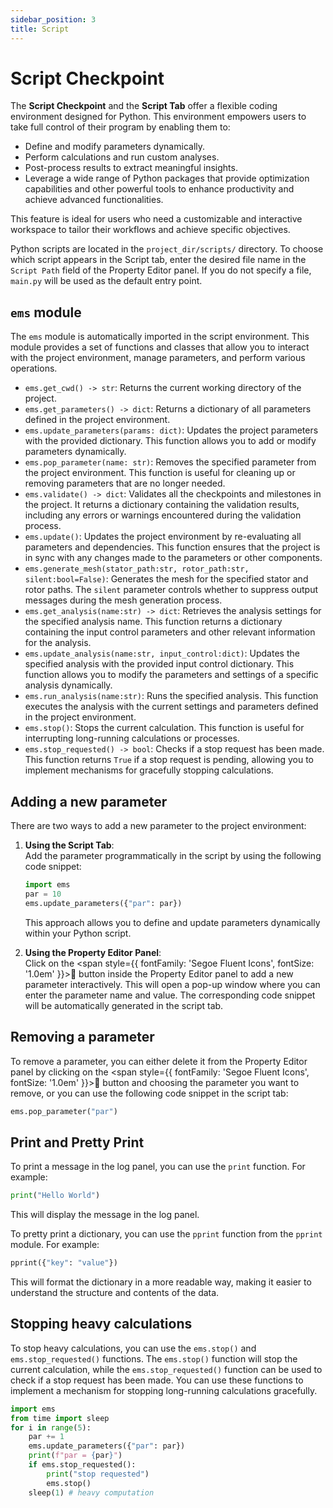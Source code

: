 ```yaml
---
sidebar_position: 3
title: Script
---
```

# Script Checkpoint

The **Script Checkpoint** and the **Script Tab** offer a flexible coding environment designed for Python. This environment empowers users to take full control of their program by enabling them to:

- Define and modify parameters dynamically.
- Perform calculations and run custom analyses.
- Post-process results to extract meaningful insights.
- Leverage a wide range of Python packages that provide optimization capabilities and other powerful tools to enhance productivity and achieve advanced functionalities.

This feature is ideal for users who need a customizable and interactive workspace to tailor their workflows and achieve specific objectives.

Python scripts are located in the `project_dir/scripts/` directory. To choose which script appears in the Script tab, enter the desired file name in the `Script Path` field of the Property Editor panel. If you do not specify a file, `main.py` will be used as the default entry point.

## `ems` module
The `ems` module is automatically imported in the script environment. This module provides a set of functions and classes that allow you to interact with the project environment, manage parameters, and perform various operations.

- `ems.get_cwd() -> str`: Returns the current working directory of the project.
- `ems.get_parameters() -> dict`: Returns a dictionary of all parameters defined in the project environment.
- `ems.update_parameters(params: dict)`: Updates the project parameters with the provided dictionary. This function allows you to add or modify parameters dynamically.
- `ems.pop_parameter(name: str)`: Removes the specified parameter from the project environment. This function is useful for cleaning up or removing parameters that are no longer needed.
- `ems.validate() -> dict`: Validates all the checkpoints and milestones in the project. It returns a dictionary containing the validation results, including any errors or warnings encountered during the validation process.
- `ems.update()`: Updates the project environment by re-evaluating all parameters and dependencies. This function ensures that the project is in sync with any changes made to the parameters or other components.
- `ems.generate_mesh(stator_path:str, rotor_path:str, silent:bool=False)`: Generates the mesh for the specified stator and rotor paths. The `silent` parameter controls whether to suppress output messages during the mesh generation process.
- `ems.get_analysis(name:str) -> dict`: Retrieves the analysis settings for the specified analysis name. This function returns a dictionary containing the input control parameters and other relevant information for the analysis.
- `ems.update_analysis(name:str, input_control:dict)`: Updates the specified analysis with the provided input control dictionary. This function allows you to modify the parameters and settings of a specific analysis dynamically.
- `ems.run_analysis(name:str)`: Runs the specified analysis. This function executes the analysis with the current settings and parameters defined in the project environment.
- `ems.stop()`: Stops the current calculation. This function is useful for interrupting long-running calculations or processes.
- `ems.stop_requested() -> bool`: Checks if a stop request has been made. This function returns `True` if a stop request is pending, allowing you to implement mechanisms for gracefully stopping calculations.

## Adding a new parameter
There are two ways to add a new parameter to the project environment:

1. **Using the Script Tab**:  
    Add the parameter programmatically in the script by using the following code snippet:
    ```python
    import ems
    par = 10
    ems.update_parameters({"par": par})
    ```
    This approach allows you to define and update parameters dynamically within your Python script.

1. **Using the Property Editor Panel**:  
    Click on the <span style={{ fontFamily: 'Segoe Fluent Icons', fontSize: '1.0em' }}>&#xF8AA;</span> button inside the Property Editor panel to add a new parameter interactively. This will open a pop-up window where you can enter the parameter name and value. The corresponding code snippet will be automatically generated in the script tab. 

## Removing a parameter
To remove a parameter, you can either delete it from the Property Editor panel by clicking on the <span style={{ fontFamily: 'Segoe Fluent Icons', fontSize: '1.0em' }}>&#xE74D;</span> button and choosing the parameter you want to remove, or you can use the following code snippet in the script tab:
```python
ems.pop_parameter("par")
```

## Print and Pretty Print
To print a message in the log panel, you can use the `print` function. For example:
```python
print("Hello World")
```
This will display the message in the log panel.

To pretty print a dictionary, you can use the `pprint` function from the `pprint` module. For example:
```python
pprint({"key": "value"})
```
This will format the dictionary in a more readable way, making it easier to understand the structure and contents of the data.

## Stopping heavy calculations
To stop heavy calculations, you can use the `ems.stop()` and `ems.stop_requested()` functions. The `ems.stop()` function will stop the current calculation, while the `ems.stop_requested()` function can be used to check if a stop request has been made. You can use these functions to implement a mechanism for stopping long-running calculations gracefully.
```python
import ems
from time import sleep
for i in range(5):
    par += 1
    ems.update_parameters({"par": par})
    print(f"par = {par}")
    if ems.stop_requested():
        print("stop requested")
        ems.stop()
    sleep(1) # heavy computation
```
